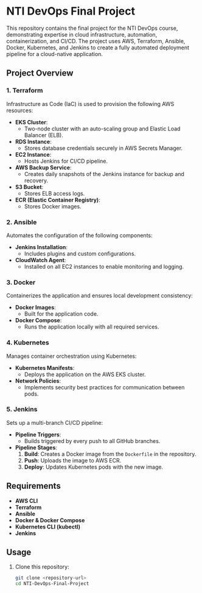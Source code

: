 # NTI DevOps Final Project  

This repository contains the final project for the NTI DevOps course, demonstrating expertise in cloud infrastructure, automation, containerization, and CI/CD. The project uses AWS, Terraform, Ansible, Docker, Kubernetes, and Jenkins to create a fully automated deployment pipeline for a cloud-native application.

## Project Overview

### 1. **Terraform**  
Infrastructure as Code (IaC) is used to provision the following AWS resources:  
- **EKS Cluster**:  
  - Two-node cluster with an auto-scaling group and Elastic Load Balancer (ELB).  
- **RDS Instance**:  
  - Stores database credentials securely in AWS Secrets Manager.  
- **EC2 Instance**:  
  - Hosts Jenkins for CI/CD pipeline.  
- **AWS Backup Service**:  
  - Creates daily snapshots of the Jenkins instance for backup and recovery.  
- **S3 Bucket**:  
  - Stores ELB access logs.  
- **ECR (Elastic Container Registry)**:  
  - Stores Docker images.

### 2. **Ansible**  
Automates the configuration of the following components:  
- **Jenkins Installation**:  
  - Includes plugins and custom configurations.  
- **CloudWatch Agent**:  
  - Installed on all EC2 instances to enable monitoring and logging.

### 3. **Docker**  
Containerizes the application and ensures local development consistency:  
- **Docker Images**:  
  - Built for the application code.  
- **Docker Compose**:  
  - Runs the application locally with all required services.

### 4. **Kubernetes**  
Manages container orchestration using Kubernetes:  
- **Kubernetes Manifests**:  
  - Deploys the application on the AWS EKS cluster.  
- **Network Policies**:  
  - Implements security best practices for communication between pods.

### 5. **Jenkins**  
Sets up a multi-branch CI/CD pipeline:  
- **Pipeline Triggers**:  
  - Builds triggered by every push to all GitHub branches.  
- **Pipeline Stages**:  
  1. **Build**: Creates a Docker image from the `Dockerfile` in the repository.  
  2. **Push**: Uploads the image to AWS ECR.  
  3. **Deploy**: Updates Kubernetes pods with the new image.

## Requirements  
- **AWS CLI**  
- **Terraform**  
- **Ansible**  
- **Docker & Docker Compose**  
- **Kubernetes CLI (kubectl)**  
- **Jenkins**  

## Usage  
1. Clone this repository:  
   ```bash  
   git clone <repository-url>  
   cd NTI-DevOps-Final-Project

